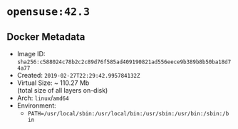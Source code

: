 # `opensuse:42.3`

## Docker Metadata

- Image ID: `sha256:c588024c78b2c2c89d76f585ad409190821ad556eece9b389b8b50ba18d74a77`
- Created: `2019-02-27T22:29:42.995784132Z`
- Virtual Size: ~ 110.27 Mb  
  (total size of all layers on-disk)
- Arch: `linux`/`amd64`
- Environment:
  - `PATH=/usr/local/sbin:/usr/local/bin:/usr/sbin:/usr/bin:/sbin:/bin`
